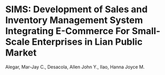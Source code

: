 # SIMS: Development of Sales and Inventory Management System Integrating E-Commerce For Small-Scale Enterprises in Lian Public Market

Alegar, Mar-Jay C.,
Desacola, Allen John Y.,
Ilao, Hanna Joyce M.
